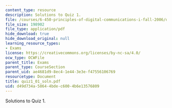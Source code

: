 ```yaml
---
content_type: resource
description: Solutions to Quiz 1.
file: /courses/6-450-principles-of-digital-communications-i-fall-2006/d49d734a58644bdec6004b6e13576809_quiz1_01_soln.pdf
file_size: 198902
file_type: application/pdf
hide_download: true
hide_download_original: null
learning_resource_types:
- Exams
license: https://creativecommons.org/licenses/by-nc-sa/4.0/
ocw_type: OCWFile
parent_title: Exams
parent_type: CourseSection
parent_uid: ae4681d9-8ec4-1e44-3e3e-f47556106769
resourcetype: Document
title: quiz1_01_soln.pdf
uid: d49d734a-5864-4bde-c600-4b6e13576809
---
```

Solutions to Quiz 1.